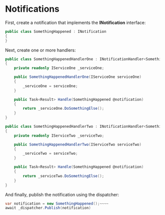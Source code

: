 # Notifications

First, create a notification that implements the **INotification** interface:

```C#
public class SomethingHappened : INotification
{
}
```

Next, create one or more handlers:

```C#
public class SomethingHappenedHandlerOne : INotificationHandler<SomethingHappened>
{
    private readonly IServiceOne _serviceOne;

    public SomethingHappenedHandlerOne(IServiceOne serviceOne)
    {
        _serviceOne = serviceOne;
    }

    public Task<Result> Handle(SomethingHappened @notification)
    {
        return _serviceOne.DoSomethingElse();
    }
}

public class SomethingHappenedHandlerTwo : INotificationHandler<SomethingHappened>
{
    private readonly IServiceTwo _serviceTwo;

    public SomethingHappenedHandlerTwo(IServiceTwo serviceTwo)
    {
        _serviceTwo = serviceTwo;
    }

    public Task<Result> Handle(SomethingHappened @notification)
    {
        return _serviceTwo.DoSomethingElse();
    }
}
```

And finally, publish the notification using the dispatcher:

```C#
var notification = new SomethingHappened();~~~~
await _dispatcher.Publish(notification)
```
